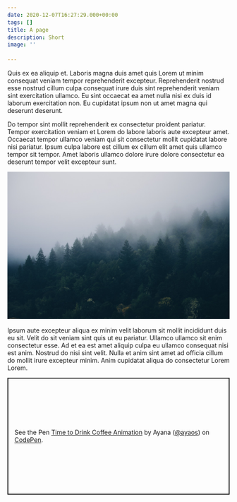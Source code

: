 ```yaml
---
date: 2020-12-07T16:27:29.000+00:00
tags: []
title: A page
description: Short
image: ''

---
```

Quis ex ea aliquip et. Laboris magna duis amet quis Lorem ut minim consequat veniam tempor reprehenderit excepteur. Reprehenderit nostrud esse nostrud cillum culpa consequat irure duis sint reprehenderit veniam sint exercitation ullamco. Eu sint occaecat ea amet nulla nisi ex duis id laborum exercitation non. Eu cupidatat ipsum non ut amet magna qui deserunt deserunt.

Do tempor sint mollit reprehenderit ex consectetur proident pariatur. Tempor exercitation veniam et Lorem do labore laboris aute excepteur amet. Occaecat tempor ullamco veniam qui sit consectetur mollit cupidatat labore nisi pariatur. Ipsum culpa labore est cillum ex cillum elit amet quis ullamco tempor sit tempor. Amet laboris ullamco dolore irure dolore consectetur ea deserunt tempor velit excepteur sunt.

[![Forest](/images/ethan-dow-l7Wb6FXHIOQ-unsplash.jpg)](http://example.com)

Ipsum aute excepteur aliqua ex minim velit laborum sit mollit incididunt duis eu sit. Velit do sit veniam sint quis ut eu pariatur. Ullamco ullamco sit enim consectetur esse. Ad et ea est amet aliquip culpa eu ullamco consequat nisi est anim. Nostrud do nisi sint velit. Nulla et anim sint amet ad officia cillum do mollit irure excepteur minim. Anim cupidatat aliqua do consectetur Lorem Lorem.

<p class="codepen" data-height="265" data-theme-id="light" data-default-tab="html,result" data-user="ayaos" data-slug-hash="jOMezEv" style="height: 265px; box-sizing: border-box; display: flex; align-items: center; justify-content: center; border: 2px solid; margin: 1em 0; padding: 1em;" data-pen-title="Time to Drink Coffee Animation">
  <span>See the Pen <a href="https://codepen.io/ayaos/pen/jOMezEv">
  Time to Drink Coffee Animation</a> by Ayana (<a href="https://codepen.io/ayaos">@ayaos</a>)
  on <a href="https://codepen.io">CodePen</a>.</span>
</p>
<script async src="https://cpwebassets.codepen.io/assets/embed/ei.js"></script>